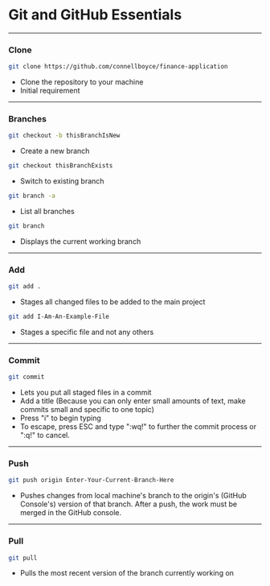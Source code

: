 # Git and GitHub Essentials

---
### Clone
```bash
git clone https://github.com/connellboyce/finance-application
```
- Clone the repository to your machine
- Initial requirement

---
### Branches
```bash
git checkout -b thisBranchIsNew
```
- Create a new branch
```bash
git checkout thisBranchExists
```
- Switch to existing branch
```bash
git branch -a
```
- List all branches
```bash
git branch
```
- Displays the current working branch
---
### Add
```bash
git add .
```
- Stages all changed files to be added to the main project
```bash
git add I-Am-An-Example-File
```
- Stages a specific file and not any others
---
### Commit
```bash
git commit
```
- Lets you put all staged files in a commit
- Add a title (Because you can only enter small amounts of text, make commits small and specific to one topic)
- Press "i" to begin typing
- To escape, press ESC and type ":wq!" to further the commit process or ":q!" to cancel.
---
### Push
```bash
git push origin Enter-Your-Current-Branch-Here
```
- Pushes changes from local machine's branch to the origin's (GitHub Console's) version of that branch. After a push, the work must be merged in the GitHub console.
---
### Pull
```bash
git pull
```
- Pulls the most recent version of the branch currently working on